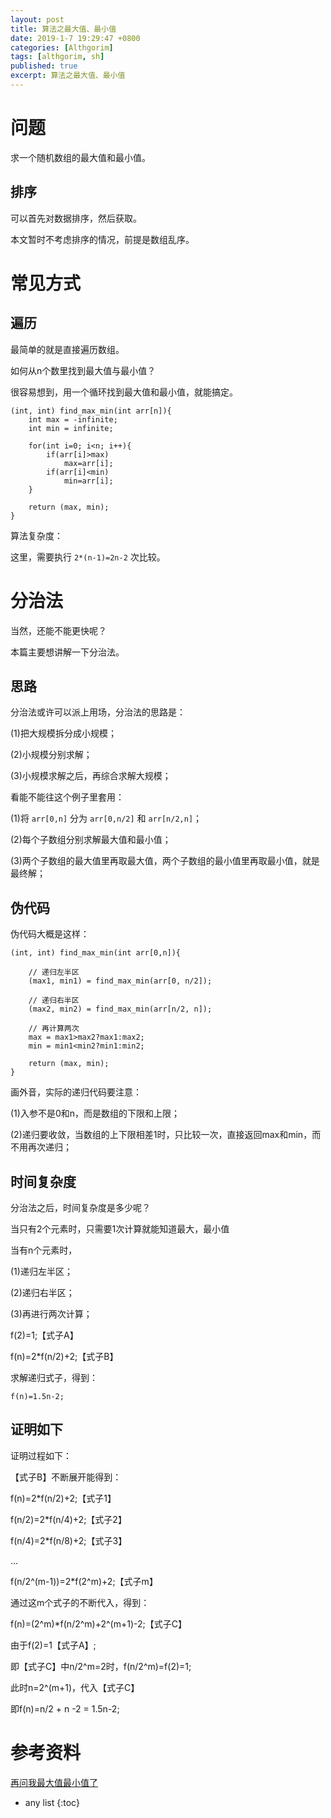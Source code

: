 ```yaml
---
layout: post
title: 算法之最大值、最小值
date: 2019-1-7 19:29:47 +0800
categories: [Althgorim]
tags: [althgorim, sh]
published: true
excerpt: 算法之最大值、最小值
---
```


# 问题

求一个随机数组的最大值和最小值。

## 排序

可以首先对数据排序，然后获取。

本文暂时不考虑排序的情况，前提是数组乱序。

# 常见方式

## 遍历

最简单的就是直接遍历数组。

如何从n个数里找到最大值与最小值？

很容易想到，用一个循环找到最大值和最小值，就能搞定。

 
```
(int, int) find_max_min(int arr[n]){
    int max = -infinite;
    int min = infinite;

    for(int i=0; i<n; i++){
        if(arr[i]>max)
            max=arr[i];
        if(arr[i]<min)
            min=arr[i];
    }

    return (max, min);
}
```

算法复杂度：

这里，需要执行 `2*(n-1)=2n-2` 次比较。

# 分治法

当然，还能不能更快呢？

本篇主要想讲解一下分治法。

## 思路

分治法或许可以派上用场，分治法的思路是：

(1)把大规模拆分成小规模；

(2)小规模分别求解；

(3)小规模求解之后，再综合求解大规模；

看能不能往这个例子里套用：

(1)将 `arr[0,n]` 分为 `arr[0,n/2]` 和 `arr[n/2,n]`；

(2)每个子数组分别求解最大值和最小值；

(3)两个子数组的最大值里再取最大值，两个子数组的最小值里再取最小值，就是最终解；
 

## 伪代码

伪代码大概是这样：

```
(int, int) find_max_min(int arr[0,n]){

    // 递归左半区
    (max1, min1) = find_max_min(arr[0, n/2]);

    // 递归右半区
    (max2, min2) = find_max_min(arr[n/2, n]);

    // 再计算两次
    max = max1>max2?max1:max2;
    min = min1<min2?min1:min2;

    return (max, min);
}
```

画外音，实际的递归代码要注意：

(1)入参不是0和n，而是数组的下限和上限；

(2)递归要收敛，当数组的上下限相差1时，只比较一次，直接返回max和min，而不用再次递归；

## 时间复杂度

分治法之后，时间复杂度是多少呢？

当只有2个元素时，只需要1次计算就能知道最大，最小值

当有n个元素时，

(1)递归左半区；

(2)递归右半区；

(3)再进行两次计算；


f(2)=1;【式子A】

f(n)=2*f(n/2)+2;【式子B】
 
求解递归式子，得到：

`f(n)=1.5n-2;`

## 证明如下

证明过程如下：

【式子B】不断展开能得到：

f(n)=2*f(n/2)+2;【式子1】

f(n/2)=2*f(n/4)+2;【式子2】

f(n/4)=2*f(n/8)+2;【式子3】

...

f(n/2^(m-1))=2*f(2^m)+2;【式子m】

通过这m个式子的不断代入，得到：

f(n)=(2^m)*f(n/2^m)+2^(m+1)-2;【式子C】

由于f(2)=1【式子A】;

即【式子C】中n/2^m=2时，f(n/2^m)=f(2)=1;

此时n=2^(m+1)，代入【式子C】

即f(n)=n/2 + n -2 = 1.5n-2;

# 参考资料

[再问我最大值最小值了](https://mp.weixin.qq.com/s/hOFzKG9mBUp3TD76mywFYw)

* any list
{:toc}

